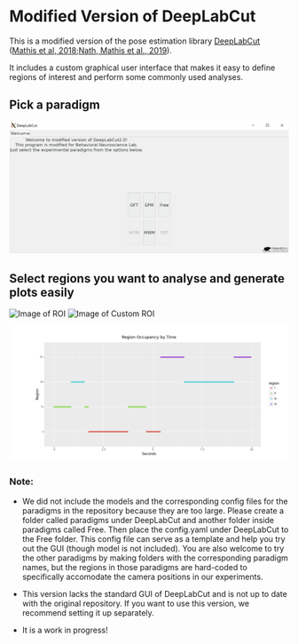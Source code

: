 # Modified Version of DeepLabCut
This is a modified version of the pose estimation library [DeepLabCut](https://github.com/DeepLabCut/DeepLabCut) ([Mathis et al, 2018](https://www.nature.com/articles/s41593-018-0209-y);[Nath, Mathis et al., 2019](https://www.nature.com/articles/s41596-019-0176-0)).

It includes a custom graphical user interface that makes it easy to define regions of interest and perform some commonly used analyses. 

## Pick a paradigm
![Image of Paradigms](https://github.com/deepneuroboun/DeepLabCut/blob/boun/images/Welcome.PNG)

## Select regions you want to analyse and generate plots easily
![Image of ROI](https://github.com/deepneuroboun/DeepLabCut/blob/boun/images/fast_demo.gif)
![Image of Custom ROI](https://github.com/deepneuroboun/DeepLabCut/blob/boun/images/fast_demo_custom.gif)


![Image of Quartile](https://github.com/deepneuroboun/DeepLabCut/blob/boun/images/quartile_plot_demo.png)

### Note:
- We did not include the models and the corresponding config files for the paradigms in the repository because they are too large. Please create a folder called paradigms under DeepLabCut and another folder inside paradigms called Free. Then place the config.yaml under DeepLabCut to the Free folder. This config file can serve as a template and help you try out the GUI (though model is not included). You are also welcome to try the other paradigms by making folders with the corresponding paradigm names, but the regions in those paradigms are hard-coded to specifically accomodate the camera positions in our experiments.

- This version lacks the standard GUI of DeepLabCut and is not up to date with the original repository. If you want to use this version, we recommend setting it up separately.

- It is a work in progress!